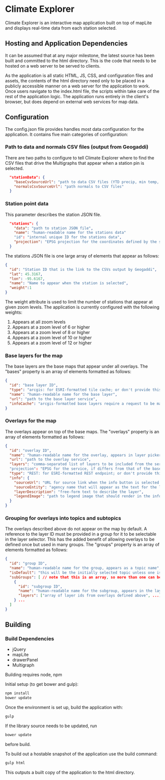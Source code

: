 # Climate Explorer

Climate Explorer is an interactive map application built on top of mapLite 
and displays real-time data from each station selected.


## Hosting and Application Dependencies
It can be assumed that at any major milestone, the latest source has been built and committed to the html directory. This is the code that needs to be hosted on a web server to be served to clients.

As the application is all static HTML, JS, CSS, and configuration files and assets, the contents of the html directory need only to be placed in a publicly accessible manner on a web server for the application to work. Once users navigate to the index.html file, the scripts within take care of the rest of the application logic. The application runs entirely in the client's browser, but does depend on external web services for map data.

## Configuration
The config.json file provides handles most data configuration for the application.
It contains five main categories of configuration:

### Path to data and normals CSV files (output from Geogaddi)
There are two paths to configure to tell Climate Explorer where to find the CSV files that drive the Multigraphs that appear when a station pin is selected.

```json
  "stationData": {
    "baseCsvSourceUrl": "path to data CSV files (YTD precip, min temp, etc)",
    "normalsCsvSourceUrl": "path normals to CSV files"
  }
```

### Station point data
This parameter describes the station JSON file.

```json
  "stations": {
    "data": "path to station JSON file",
    "name": "human-readable name for the stations data"
    "id": "internal unique ID for the stations data",
    "projection": "EPSG projection for the coordinates defined by the station data"
  }
```

The stations JSON file is one large array of elements that appear as follows:

```json
{
  "id": "Station ID that is the link to the CSVs output by Geogaddi",
  "lat": 45.3167,
  "lon": -95.6167,
  "name": "Name to appear when the station is selected",
  "weight":1
}
```

The weight attribute is used to limit the number of stations that appear at given zoom levels. The application is currently configured with the following weights:

1. Appears at all zoom levels
2. Appears at a zoom level of 6 or higher
3. Appears at a zoom level of 8 or higher
4. Appears at a zoom level of 10 or higher
5. Appears at a zoom level of 12 or higher

### Base layers for the map
The base layers are the base maps that appear under all overlays. The "bases" property is an array of elements formatted as follows:

```json
{
  "id": "base layer ID",
  "type": "arcgis: for ESRI-formatted tile cache; or don't provide this property for an OpenStreetMap XYZ formatted base layer",
  "name": "human-readable name for the base layer",
  "url": "path to the base layer service",
  "infoCache": "arcgis-formatted base layers require a request to be made that provides metadata for the base layer, this is a path to a local cached copy to make the map render faster",
}
```

### Overlays for the map
The overlays appear on top of the base maps. The "overlays" property is an array of elements formatted as follows:

```json
{
  "id": "overlay ID",
  "name": "human-readable name for the overlay, appears in layer picker",
  "url": "path to the overlay service",
  "layers": "comma-separated list of layers to be included from the service"
  "projection": "EPSG for the service, if differs from that of the basemap which is defined by the stations projection above",
  "type": "REST: for ESRI-formatted REST endpoint; or don't provide this property for WMS",
  "info": {
    "sourceUrl": "URL for source link when the info button is selected for this layer",
    "sourceEntity": "agency name that will appear as the text for the link above",
    "layerDescription": "free-form text to describe the layer",
    "legendImage": "path to legend image that should render in the info box"
  }
}
```

### Grouping for overlays into topics and subtopics
The overlays described above do not appear on the map by default. A reference to the layer ID must be provided in a group for it to be selectable in the layer selector. This has the added benefit of allowing overlays to be defined once but used in many groups. The "groups" property is an array of elements formatted as follows:

```json
{
  "id": "group ID",
  "name": "human-readable name for the group, appears as a topic name",
  "isDefault": "this will be the initially selected topic unless one is specified in the URL",
  "subGroups": [ // note that this is an array, so more than one can be specified
    {
      "id": "subgroup ID",
      "name": "human-readable name for the subgroup, appears in the layer list",
      "layers": ["array of layer ids from overlays defined above", ...]
    } ...
  ]
}
```

## Building
### Build Dependencies
- jQuery
- mapLite
- drawerPanel
- Multigraph

Building requires node, npm

Initial setup (to get bower and gulp):
```javascript
npm install
bower update
```

Once the environment is set up, build the application with:
```javascript
gulp
```

If the library source needs to be updated, run
```javascript
bower update
```
before build.

To build out a hostable snapshot of the application use the build command:
```javascript
gulp html
```

This outputs a built copy of the application to the html directory. 


